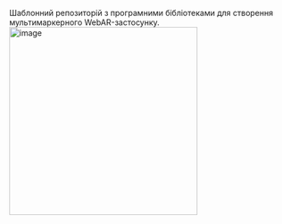 Шаблонний репозиторій з програмними бібліотеками для створення мультимаркерного WebAR-застосунку.
<img width="337" alt="image" src="https://github.com/karyna-str/LaboratoryWork1/assets/163673701/8e75685e-d7d6-44f6-be59-506fae63cdb3">
